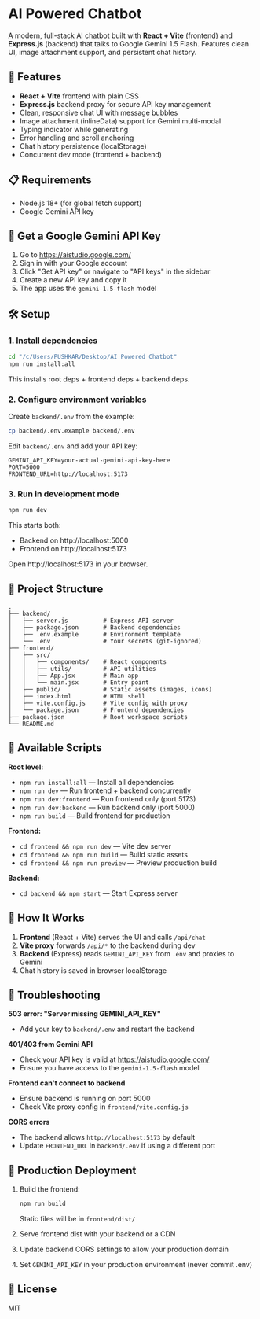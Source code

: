 # AI Powered Chatbot

A modern, full-stack AI chatbot built with **React + Vite** (frontend) and **Express.js** (backend) that talks to Google Gemini 1.5 Flash. Features clean UI, image attachment support, and persistent chat history.

## 🚀 Features

- **React + Vite** frontend with plain CSS
- **Express.js** backend proxy for secure API key management
- Clean, responsive chat UI with message bubbles
- Image attachment (inlineData) support for Gemini multi-modal
- Typing indicator while generating
- Error handling and scroll anchoring
- Chat history persistence (localStorage)
- Concurrent dev mode (frontend + backend)

## 📋 Requirements

- Node.js 18+ (for global fetch support)
- Google Gemini API key

## 🔑 Get a Google Gemini API Key

1. Go to https://aistudio.google.com/
2. Sign in with your Google account
3. Click "Get API key" or navigate to "API keys" in the sidebar
4. Create a new API key and copy it
5. The app uses the `gemini-1.5-flash` model

## 🛠️ Setup

### 1. Install dependencies

```bash
cd "/c/Users/PUSHKAR/Desktop/AI Powered Chatbot"
npm run install:all
```

This installs root deps + frontend deps + backend deps.

### 2. Configure environment variables

Create `backend/.env` from the example:

```bash
cp backend/.env.example backend/.env
```

Edit `backend/.env` and add your API key:

```
GEMINI_API_KEY=your-actual-gemini-api-key-here
PORT=5000
FRONTEND_URL=http://localhost:5173
```

### 3. Run in development mode

```bash
npm run dev
```

This starts both:
- Backend on http://localhost:5000
- Frontend on http://localhost:5173

Open http://localhost:5173 in your browser.

## 📁 Project Structure

```
.
├── backend/
│   ├── server.js          # Express API server
│   ├── package.json       # Backend dependencies
│   ├── .env.example       # Environment template
│   └── .env               # Your secrets (git-ignored)
├── frontend/
│   ├── src/
│   │   ├── components/    # React components
│   │   ├── utils/         # API utilities
│   │   ├── App.jsx        # Main app
│   │   └── main.jsx       # Entry point
│   ├── public/            # Static assets (images, icons)
│   ├── index.html         # HTML shell
│   ├── vite.config.js     # Vite config with proxy
│   └── package.json       # Frontend dependencies
├── package.json           # Root workspace scripts
└── README.md
```

## 🎯 Available Scripts

**Root level:**
- `npm run install:all` — Install all dependencies
- `npm run dev` — Run frontend + backend concurrently
- `npm run dev:frontend` — Run frontend only (port 5173)
- `npm run dev:backend` — Run backend only (port 5000)
- `npm run build` — Build frontend for production

**Frontend:**
- `cd frontend && npm run dev` — Vite dev server
- `cd frontend && npm run build` — Build static assets
- `cd frontend && npm run preview` — Preview production build

**Backend:**
- `cd backend && npm start` — Start Express server

## 🔧 How It Works

1. **Frontend** (React + Vite) serves the UI and calls `/api/chat`
2. **Vite proxy** forwards `/api/*` to the backend during dev
3. **Backend** (Express) reads `GEMINI_API_KEY` from `.env` and proxies to Gemini
4. Chat history is saved in browser localStorage

## 🐛 Troubleshooting

**503 error: "Server missing GEMINI_API_KEY"**
- Add your key to `backend/.env` and restart the backend

**401/403 from Gemini API**
- Check your API key is valid at https://aistudio.google.com/
- Ensure you have access to the `gemini-1.5-flash` model

**Frontend can't connect to backend**
- Ensure backend is running on port 5000
- Check Vite proxy config in `frontend/vite.config.js`

**CORS errors**
- The backend allows `http://localhost:5173` by default
- Update `FRONTEND_URL` in `backend/.env` if using a different port

## 🚀 Production Deployment

1. Build the frontend:
   ```bash
   npm run build
   ```
   Static files will be in `frontend/dist/`

2. Serve frontend dist with your backend or a CDN

3. Update backend CORS settings to allow your production domain

4. Set `GEMINI_API_KEY` in your production environment (never commit .env)

## 📝 License

MIT
